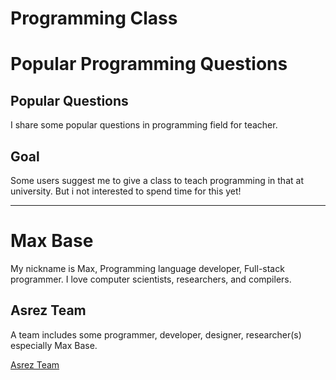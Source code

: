# Programming Class

# Popular Programming Questions

## Popular Questions

I share some popular questions in programming field for teacher.

## Goal

Some users suggest me to give a class to teach programming in that at university.
But i not interested to spend time for this yet!

---------

# Max Base

My nickname is Max, Programming language developer, Full-stack programmer. I love computer scientists, researchers, and compilers.

## Asrez Team

A team includes some programmer, developer, designer, researcher(s) especially Max Base.

[Asrez Team](https://www.asrez.com/)
